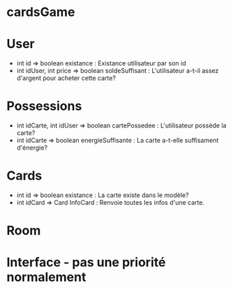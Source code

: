 # cardsGame

# User
  - int id => boolean existance : Existance utilisateur par son id
  - int idUser, int price => boolean soldeSuffisant : L'utilisateur a-t-il assez d'argent pour acheter cette carte?

# Possessions
  - int idCarte, int idUser => boolean cartePossedee : L'utilisateur possède la carte?
  - int idCarte => boolean energieSuffisante : La carte a-t-elle suffisament d'énergie?
  

# Cards
  - int id => boolean existance : La carte existe dans le modèle?
  - int idCard => Card InfoCard : Renvoie toutes les infos d'une carte.

# Room

# Interface - pas une priorité normalement
